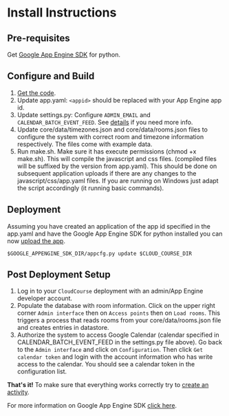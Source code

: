# Install Instructions #

## Pre-requisites ##

Get [Google App Engine SDK](http://code.google.com/appengine/downloads.html) for python.

## Configure and Build ##

  1. [Get the code](http://code.google.com/p/cloudcourse/downloads/list).
  1. Update app.yaml: `<appid>` should be replaced with your App Engine app id.
  1. Update settings.py: Configure `ADMIN_EMAIL` and `CALENDAR_BATCH_EVENT_FEED`. See [details](WikiCustomization.md) if you need more info.
  1. Update core/data/timezones.json  and core/data/rooms.json files to configure the system with correct room and timezone information respectively. The files come with example data.
  1. Run make.sh. Make sure it has execute permissions (chmod +x make.sh). This will compile the javascript and css files. (compiled files will be suffixed by the version from app.yaml). This should be done on subsequent application uploads if there are any changes to the javascript/css/app.yaml files. If you are running on Windows just adapt the script accordingly (it running basic commands).


## Deployment ##

Assuming you have created an application of the app id specified in the app.yaml and have the Google App Engine SDK for python installed you can now [upload the app](http://code.google.com/appengine/docs/python/tools/uploadinganapp.html#Uploading_the_App).

`$GOOGLE_APPENGINE_SDK_DIR/appcfg.py update $CLOUD_COURSE_DIR`


## Post Deployment Setup ##

  1. Log in to your `CloudCourse` deployment with an admin/App Engine developer account.
  1. Populate the database with room information. Click on the upper right corner `Admin interface` then on `Access points` then on `Load rooms`. This triggers a process that reads rooms from your core/data/rooms.json file and creates entries in datastore.
  1. Authorize the system to access Google Calendar (calendar specified in CALENDAR\_BATCH\_EVENT\_FEED in the settings.py file above). Go back to the `Admin interface` and click on `Configuration`. Then click `Get calendar token` and login with the account information who has write access to the calendar. You should see a calendar token in the configuration list.


**That's it!** To make sure that everything works correctly try to [create an activity](CreateActivity.md).

For more information on Google App Engine SDK
[click here](http://code.google.com/appengine/docs/python/gettingstarted/devenvironment.html).